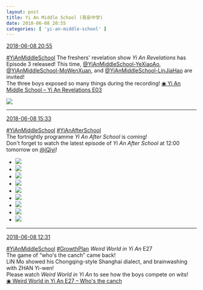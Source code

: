 ```yaml
---
layout: post
title: Yi An Middle School (易安中学)
date: 2018-06-08 20:55
categories: [ 'yi-an-middle-school' ]
---
```


<div class="weibo-info">
  <a href="https://weibo.com/6074218720/Gks0dg8T3">2018-06-08 20:55</a>
</div>

[#YiAnMiddleSchool](https://weibo.com/p/100808e5c67e0668537d4caddefd946dcff208/super_index) The freshers' revelation show *Yi An Revelations* has Episode 3 released! This time, [@YiAnMiddleSchool-YeXiaoAo](https://weibo.com/u/6340485168), [@YiAnMiddleSchool-MoWenXuan](https://weibo.com/u/6505418468), and [@YiAnMiddleSchool-LinJiaHao](https://weibo.com/6210352257) are invited!  
The three boys exposed so many things during the recording! [◉ Yi An Middle School – Yi An Revelations E03](https://www.bilibili.com/video/av24559253/)

<!-- more -->

<a href="http://wx2.sinaimg.cn/mw690/006D4NLGgy1fs42e69ngsj31hc0u04qp.jpg">
  <img class="weibo-pic-preview-h" src="http://wx2.sinaimg.cn/orj360/006D4NLGgy1fs42e69ngsj31hc0u04qp.jpg" />
</a>

---

<div class="weibo-info">
  <a href="https://weibo.com/6074218720/GkpTBha60">2018-06-08 15:33</a>
</div>

[#YiAnMiddleSchool](https://weibo.com/p/100808e5c67e0668537d4caddefd946dcff208/super_index) [#YiAnAfterSchool](https://weibo.com/p/100808f57cd722476872700a5522853faa7576)  
The fortnightly programme *Yi An After School* is coming!  
Don't forget to watch the latest episode of *Yi An After School* at 12:00 tomorrow on [@iQiyi](https://weibo.com/qiyiguanbo)!

<ul class="weibo-pic-list-3">
  <li class="weibo-pic">
    <a href="http://wx1.sinaimg.cn/mw690/006D4NLGgy1fs2wggutfmj324d36k4qp.jpg"><img src="http://wx1.sinaimg.cn/thumb150/006D4NLGgy1fs2wggutfmj324d36k4qp.jpg"/></a>
  </li>
  <li class="weibo-pic">
    <a href="http://wx3.sinaimg.cn/mw690/006D4NLGgy1fs2wglr6qcj32kw3vcb2a.jpg"><img src="http://wx3.sinaimg.cn/thumb150/006D4NLGgy1fs2wglr6qcj32kw3vcb2a.jpg"/></a>
  </li>
  <li class="weibo-pic">
    <a href="http://wx4.sinaimg.cn/mw690/006D4NLGgy1fs2wgeq8sfj32kw3vc7wi.jpg"><img src="http://wx4.sinaimg.cn/thumb150/006D4NLGgy1fs2wgeq8sfj32kw3vc7wi.jpg"/></a>
  </li>
  <li class="weibo-pic">
    <a href="http://wx4.sinaimg.cn/mw690/006D4NLGgy1fs2wgp0sexj32ax3gf1kx.jpg"><img src="http://wx4.sinaimg.cn/thumb150/006D4NLGgy1fs2wgp0sexj32ax3gf1kx.jpg"/></a>
  </li>
  <li class="weibo-pic">
    <a href="http://wx3.sinaimg.cn/mw690/006D4NLGgy1fs2wgse650j32j93sve81.jpg"><img src="http://wx3.sinaimg.cn/thumb150/006D4NLGgy1fs2wgse650j32j93sve81.jpg"/></a>
  </li>
  <li class="weibo-pic">
    <a href="http://wx3.sinaimg.cn/mw690/006D4NLGgy1fs2wgwn6ywj32kw3vcb29.jpg"><img src="http://wx3.sinaimg.cn/thumb150/006D4NLGgy1fs2wgwn6ywj32kw3vcb29.jpg"/></a>
  </li>
  <li class="weibo-pic">
    <a href="http://wx4.sinaimg.cn/mw690/006D4NLGgy1fs2wh0qhjjj33vc2kvu0x.jpg"><img src="http://wx4.sinaimg.cn/thumb150/006D4NLGgy1fs2wh0qhjjj33vc2kvu0x.jpg"/></a>
  </li>
  <li class="weibo-pic">
    <a href="http://wx4.sinaimg.cn/mw690/006D4NLGgy1fs2whbt484j33vc2kwx6q.jpg"><img src="http://wx4.sinaimg.cn/thumb150/006D4NLGgy1fs2whbt484j33vc2kwx6q.jpg"/></a>
  </li>
  <li class="weibo-pic">
    <a href="http://wx2.sinaimg.cn/mw690/006D4NLGgy1fs2whn1sbij33vc2kwnpe.jpg"><img src="http://wx2.sinaimg.cn/thumb150/006D4NLGgy1fs2whn1sbij33vc2kwnpe.jpg"/></a>
  </li>
</ul>

---

<div class="weibo-info">
  <a href="https://weibo.com/6074218720/GkoHXmKno">2018-06-08 12:31</a>
</div>

[#YiAnMiddleSchool](https://weibo.com/p/100808e5c67e0668537d4caddefd946dcff208/super_index) [#GrowthPlan](https://weibo.com/p/100808fe7264e4339c41df171df3260846e152) *Weird World in Yi An* E27  
The game of “who's the canch” came back!  
LIN Mo showed his Chongqing-style Shanghai dialect, and brainwashing with ZHAN Yi-wen!  
Please watch *Weird World in Yi An* to see how the boys compete on wits!  
[◉ Weird World in Yi An E27 – Who's the canch](https://www.mgtv.com/b/323708/4419460.html)
